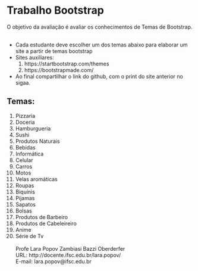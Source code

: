 <h1>Trabalho Bootstrap</h1>
O objetivo da avaliação é avaliar os conhecimentos de Temas de Bootstrap. <br><br>
<ul>
<li>Cada estudante deve escolher um dos temas abaixo para elaborar um site a partir de temas bootstrap</li>
<li>Sites auxiliares:
  <ol>
  <li>https://startbootstrap.com/themes </li>
  <li>https://bootstrapmade.com/</li>
  </ol></li>
  <li> Ao final compartilhar o link do github, com o print do site anterior no sigaa.</li>
</ul>
<h2>Temas:</h2><ol>
<li> Pizzaria</li>
<li> Doceria</li>
<li> Hamburgueria</li>
<li> Sushi</li>
<li> Produtos Naturais</li>
<li> Bebidas</li>
<li> Informática</li>
<li> Celular</li>
<li> Carros</li>
<li> Motos</li>
<li> Velas aromáticas</li>
<li> Roupas</li>
<li> Biquínis</li>
<li> Pijamas</li>
<li> Sapatos</li>
<li> Bolsas</li>
<li> Produtos de Barbeiro</li>
<li> Produtos de Cabeleireiro</li>
<li> Anime</li>
<li> Série de Tv</li>
<br>
Profe Lara Popov Zambiasi Bazzi Oberderfer<br>
URL: http://docente.ifsc.edu.br/lara.popov/ <br>
E-mail: lara.popov@ifsc.edu.br <br>
